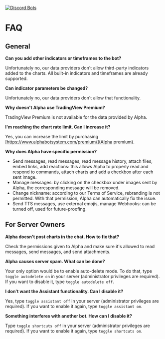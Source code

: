 [![Discord Bots](https://discordbots.org/api/widget/401328409499664394.svg)](https://discordbots.org/bot/401328409499664394)

# FAQ

## General

**Can you add other indicators or timeframes to the bot?**

Unfortunately no, our data providers don't allow third-party indicators added to the charts. All built-in indicators and timeframes are already supported.

**Can indicator parameters be changed?**

Unfortunately no, our data providers don't allow that functionality.

**Why doesn't Alpha use TradingView Premium?**

TradingView Premium is not available for the data provided by Alpha.

**I'm reaching the chart rate limit. Can I increase it?**

Yes, you can increase the limit by purchasing [https://www.alphabotsystem.com/premium/](Alpha premium).

**Why does Alpha have specific permission?**

- Send messages, read messages, read message history, attach files, embed links, add reactions: this allows Alpha to properly read and respond to commands, attach charts and add a checkbox after each sent image.
- Manage messages: by clicking on the checkbox under images sent by Alpha, the corresponding message will be removed.
- Change nickname: according to our Terms of Service, rebranding is not permitted. With that permission, Alpha can automatically fix the issue.
- Send TTS messages, use external emojis, manage Webhooks: can be turned off, used for future-proofing.


## For Server Owners

**Alpha doesn't post charts in the chat. How to fix that?**

Check the permissions given to Alpha and make sure it's allowed to read messages, send messages, and send attachments.

**Alpha causes server spam. What can be done?**

Your only option would be to enable auto-delete mode. To do that, type `toggle autodelete on` in your server (administrator privileges are required). If you want to disable it, type `toggle autodelete off`.

**I don't want the Assistant functionality. Can I disable it?**

Yes, type `toggle assistant off` in your server (administrator privileges are required). If you want to enable it again, type `toggle assistant on`.

**Something interferes with another bot. How can I disable it?**

Type `toggle shortcuts off` in your server (administrator privileges are required). If you want to enable it again, type `toggle shortcuts on`.

